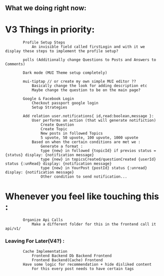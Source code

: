 ## What we doing right now:

# V3 Things in priority:
			Profile Setup Steps
				An invisible field called firstLogin and with it we display these steps to implement the profile setup?
				
    		polls (Additionally change Questions to Posts and Answers to Comments)
			
			Dark mode (MUI Theme setup completely)

			mui-tiptap // or create my own simple MUI editor ?? 
				Basically change the look for adding description etc
				Maybe change the question to be on the main page?

			Google & Facebook Login
				Checkout passport google login
				Setup Strategies
					
			Add relation user.notifications{ id,read:boolean,message }:
				User performs an action (that will generate notifiction)
					Create Question
					Create Topic
					New posts in followed Topics
					5 upvote, 50 upvote, 100 upvote, 1000 upvote
				Based on when the certain conditions are met we :
					Generate a format :
					type {new} in followed {topicId} if previos status = {status} display: {notification message}
					type {new} in topicsCreated/questionCreated {userId} status {:unRead} display: {notification message}
					type {new} in YourPost {postId} status {:unread} display: {notification message}
					Other condition to send notification...

# Whenever you feel like touching this :
    		Organize Api Calls
				Make a different folder for this in the frontend call it api/v1/

### Leaving For Later(V4?) :
    		Cache Implementation
				Frontend Backend Db Backend Frontend
				Frontend Backend(Cache) Frontend
    		Have some logic for recommendation + hide disliked content
				For this every post needs to have certain tags

	